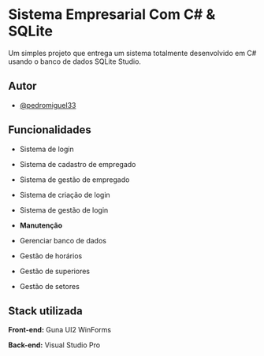 # Sistema Empresarial Com C# & SQLite

Um simples projeto que entrega um sistema totalmente desenvolvido em C# usando o banco de dados SQLite Studio.


## Autor

- [@pedromiguel33](https://github.com/PedroMiguel33)


## Funcionalidades

- Sistema de login
- Sistema de cadastro de empregado
- Sistema de gestão de empregado
- Sistema de criação de login
- Sistema de gestão de login

- **Manutenção**
- Gerenciar banco de dados
- Gestão de horários
- Gestão de superiores
- Gestão de setores
## 

## Stack utilizada

**Front-end:** Guna UI2 WinForms

**Back-end:** Visual Studio Pro

